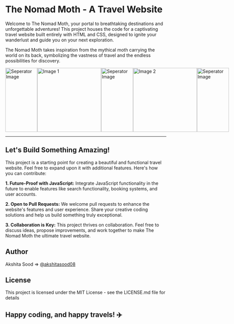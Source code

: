 # The Nomad Moth - A Travel Website
Welcome to The Nomad Moth, your portal to breathtaking destinations and unforgettable adventures! This project houses the code for a captivating travel website built entirely with HTML and CSS, designed to ignite your wanderlust and guide you on your next exploration.

The Nomad Moth takes inspiration from the mythical moth carrying the world on its back, symbolizing the vastness of travel and the endless possibilities for discovery. 

<div style="display: flex;">
   <img src="https://www.pngall.com/wp-content/uploads/5/Vertical-Line-PNG-Images.png"  " width="100" height="200" alt="Seperator Image"> 
  <img src="https://github.com/akshitasood08/Tour-and-Travels-Website/blob/main/images/The%20Atlas%20Moth%201.jpeg" width="200" height="200" alt="Image 1"> 
  <img src="https://www.pngall.com/wp-content/uploads/5/Vertical-Line-PNG-Images.png"  " width="100" height="200" alt="Seperator Image"> 
  <img src="https://github.com/akshitasood08/Tour-and-Travels-Website/blob/main/images/The%20Atlas%20Moth%202.jpeg" width="200" height="200" alt="Image 2">
   <img src="https://www.pngall.com/wp-content/uploads/5/Vertical-Line-PNG-Images.png"  " width="100" height="200" alt="Seperator Image"> 
</div>

***
## Let's Build Something Amazing!
This project is a starting point for creating a beautiful and functional travel website. Feel free to expand upon it with additional features. Here's how you can contribute:

**1. Future-Proof with JavaScript:** Integrate JavaScript functionality in the future to enable features like search functionality, booking systems, and user accounts.

**2. Open to Pull Requests:** We welcome pull requests to enhance the website's features and user experience. Share your creative coding solutions and help us build something truly exceptional.

**3. Collaboration is Key:** This project thrives on collaboration. Feel free to discuss ideas, propose improvements, and work together to make The Nomad Moth the ultimate travel website.

## Author

Akshita Sood =>
[@akshitasood08](https://github.com/akshitasood08)


## License

This project is licensed under the MIT License - see the LICENSE.md file for details


## Happy coding, and happy travels! ✈️
